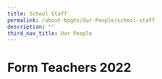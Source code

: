 ```yaml
---
title: School Staff
permalink: /about-bpghs/Our-People/school-staff
description: ""
third_nav_title: Our People
---
```

# Form Teachers 2022